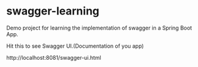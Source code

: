 # swagger-learning
Demo project for learning the implementation of swagger in a Spring Boot App.

Hit this to see Swagger UI.(Documentation of you app)

http://localhost:8081/swagger-ui.html
